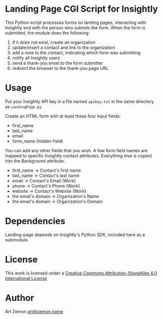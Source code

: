 Landing Page CGI Script for Insightly
=====================================

This Python script processes forms on landing pages, interacting with Insightly and with the person who submits the form. 
When the form is submitted, the module does the following:

1. if it does not exist, create an organization
1. update/insert a contact and link to the organization
1. add a note to the contact, indicating which form was submitting
1. notify all Insightly users
1. send a thank-you email to the form submitter
1. redirect the browser to the thank-you page URL

Usage
=====

Put your Insightly API key in a file named `apikey.txt` in the same directory as `LandingPage.py`

Create an HTML form with at least these four input fields:

* first_name
* last_name
* email
* form_name (hidden field)

You can add any other fields that you wish. A few form field names are mapped to specific Insightly contact attributes. 
Everything else is copied into the Background attribute.

* first_name -> Contact's first name
* last_name -> Contact's last name
* email -> Contact's Email (Work)
* phone -> Contact's Phone (Work)
* website -> Contact's Website (Work)
* the email's domain -> Organization's Name
* the email's domain -> Organization's Domain

Dependencies
============

Landing-page depends on Insightly's Python SDK, included here as a submodule.

License
=======
This work is licensed under a [Creative Commons Attribution-ShareAlike 4.0 International License](http://creativecommons.org/licenses/by-sa/4.0/) 

Author
=====

Art Zemon <art@zemon.name>

